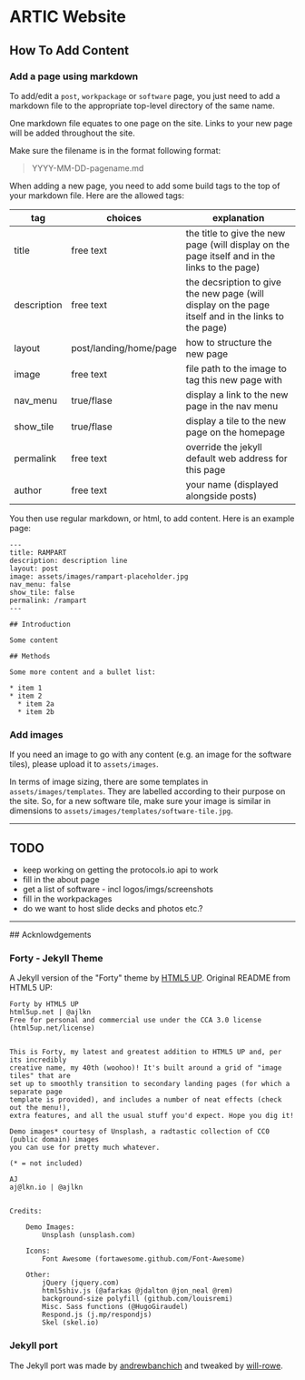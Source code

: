 # ARTIC Website

## How To Add Content

### Add a page using markdown

To add/edit a `post`, `workpackage` or `software` page, you just need to add a markdown file to the appropriate top-level directory of the same name.

One markdown file equates to one page on the site. Links to your new page will be added throughout the site.

Make sure the filename is in the format following format:

> YYYY-MM-DD-pagename.md

When adding a new page, you need to add some build tags to the top of your markdown file. Here are the allowed tags:

| tag         | choices                | explanation                                                                                         |
| ----------- | ---------------------- | --------------------------------------------------------------------------------------------------- |
| title       | free text              | the title to give the new page (will display on the page itself and in the links to the page)       |
| description | free text              | the decsription to give the new page (will display on the page itself and in the links to the page) |
| layout      | post/landing/home/page | how to structure the new page                                                                       |
| image       | free text              | file path to the image to tag this new page with                                                    |
| nav_menu    | true/flase             | display a link to the new page in the nav menu                                                      |
| show_tile   | true/flase             | display a tile to the new page on the homepage                                                      |
| permalink   | free text              | override the jekyll default web address for this page                                               |
| author      | free text              | your name (displayed alongside posts)                                                               |

You then use regular markdown, or html, to add content. Here is an example page:

```
---
title: RAMPART
description: description line
layout: post
image: assets/images/rampart-placeholder.jpg
nav_menu: false
show_tile: false
permalink: /rampart
---

## Introduction

Some content

## Methods

Some more content and a bullet list:

* item 1
* item 2
  * item 2a
  * item 2b

```

### Add images

If you need an image to go with any content (e.g. an image for the software tiles), please upload it to `assets/images`.

In terms of image sizing, there are some templates in `assets/images/templates`. They are labelled according to their purpose on the site. So, for a new software tile, make sure your image is similar in dimensions to `assets/images/templates/software-tile.jpg`.

***

## TODO

* keep working on getting the protocols.io api to work
* fill in the about page
* get a list of software - incl logos/imgs/screenshots
* fill in the workpackages
* do we want to host slide decks and photos etc.?

***

## Acknlowdgements

### Forty - Jekyll Theme

A Jekyll version of the "Forty" theme by [HTML5 UP](https://html5up.net/). Original README from HTML5 UP:

```
Forty by HTML5 UP
html5up.net | @ajlkn
Free for personal and commercial use under the CCA 3.0 license (html5up.net/license)


This is Forty, my latest and greatest addition to HTML5 UP and, per its incredibly
creative name, my 40th (woohoo)! It's built around a grid of "image tiles" that are
set up to smoothly transition to secondary landing pages (for which a separate page
template is provided), and includes a number of neat effects (check out the menu!),
extra features, and all the usual stuff you'd expect. Hope you dig it!

Demo images* courtesy of Unsplash, a radtastic collection of CC0 (public domain) images
you can use for pretty much whatever.

(* = not included)

AJ
aj@lkn.io | @ajlkn


Credits:

	Demo Images:
		Unsplash (unsplash.com)

	Icons:
		Font Awesome (fortawesome.github.com/Font-Awesome)

	Other:
		jQuery (jquery.com)
		html5shiv.js (@afarkas @jdalton @jon_neal @rem)
		background-size polyfill (github.com/louisremi)
		Misc. Sass functions (@HugoGiraudel)
		Respond.js (j.mp/respondjs)
		Skel (skel.io)
```

### Jekyll port

The Jekyll port was made by [andrewbanchich](https://github.com/andrewbanchich/forty-jekyll-theme) and tweaked by [will-rowe](https://github.com/will-rowe).